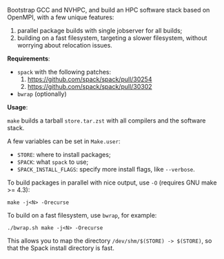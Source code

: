 Bootstrap GCC and NVHPC, and build an HPC software stack based on OpenMPI, with a few
unique features:

1. parallel package builds with single jobserver for all builds;
2. building on a fast filesystem, targeting a slower filesystem, without worrying
   about relocation issues.

**Requirements**:

- `spack` with the following patches:
  1. https://github.com/spack/spack/pull/30254
  2. https://github.com/spack/spack/pull/30302
- `bwrap` (optionally)


**Usage**:

`make` builds a tarball `store.tar.zst` with all compilers and the software stack.

A few variables can be set in `Make.user`:

- `STORE`: where to install packages;
- `SPACK`: what `spack` to use;
- `SPACK_INSTALL_FLAGS`: specify more install flags, like `--verbose`.

To build packages in parallel with nice output, use `-O` (requires GNU make >= 4.3):

```
make -j<N> -Orecurse
```

To build on a fast filesystem, use `bwrap`, for example:

```
./bwrap.sh make -j<N> -Orecurse
```

This allows you to map the directory `/dev/shm/$(STORE) -> $(STORE)`, so that the Spack
install directory is fast.